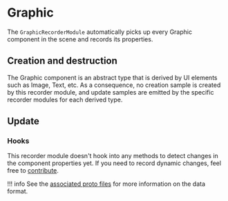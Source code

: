 # Graphic

The `GraphicRecorderModule` automatically picks up every Graphic component in the scene and records its properties.

## Creation and destruction

The Graphic component is an abstract type that is derived by UI elements such as Image, Text, etc. As a consequence, no creation sample is created by this recorder module, and update samples are emitted by the specific recorder modules for each derived type.

## Update

### Hooks

This recorder module doesn't hook into any methods to detect changes in the component properties yet. If you need to record dynamic changes, feel free to [contribute](../../../../contributing.md).

!!! info
    See the [associated proto files](../../../advanced/format-specifications/unity/ui/graphic.md) for more information on the data format.